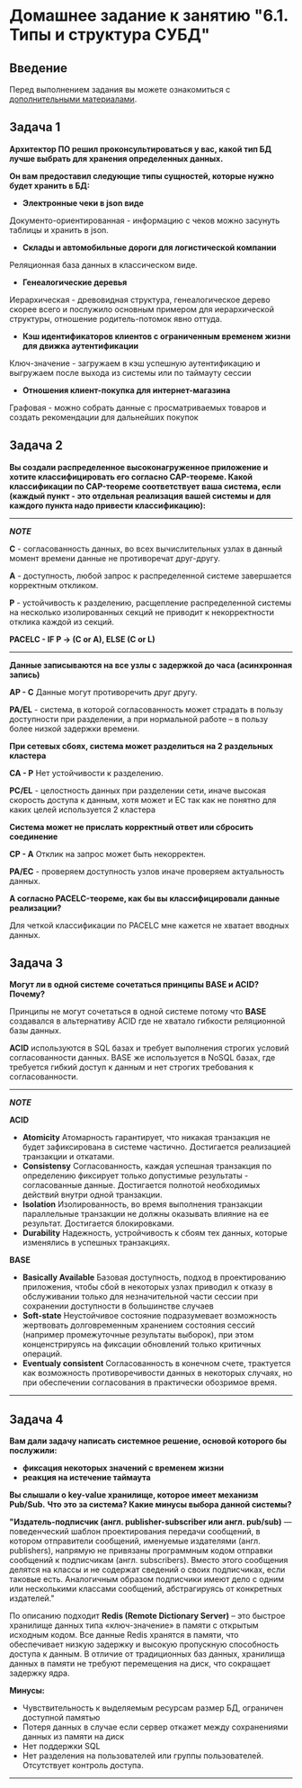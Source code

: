 # Домашнее задание к занятию "6.1. Типы и структура СУБД"

## Введение

Перед выполнением задания вы можете ознакомиться с 
[дополнительными материалами](https://github.com/netology-code/virt-homeworks/tree/virt-11/additional).

## Задача 1

**Архитектор ПО решил проконсультироваться у вас, какой тип БД лучше выбрать для хранения определенных данных.**

**Он вам предоставил следующие типы сущностей, которые нужно будет хранить в БД:**

- **Электронные чеки в json виде**

Документо-ориентированная - информацию с чеков можно засунуть таблицы и хранить в json.

- **Склады и автомобильные дороги для логистической компании**

Реляционная база данных в классическом виде.

- **Генеалогические деревья**

Иерархическая - древовидная структура, генеалогическое дерево скорее всего и послужило основным примером для иерархической структуры, отношение родитель-потомок явно оттуда.


- **Кэш идентификаторов клиентов с ограниченным временем жизни для движка аутентификации**

Ключ-значение - загружаем в кэш успешную аутентификацию и выгружаем
после выхода из системы или по таймауту сессии

- **Отношения клиент-покупка для интернет-магазина**

Графовая - можно собрать данные с просматриваемых товаров и создать рекомендации для дальнейших покупок




## Задача 2

**Вы создали распределенное высоконагруженное приложение и хотите классифицировать его согласно CAP-теореме. Какой классификации по CAP-теореме соответствует ваша система, если (каждый пункт - это отдельная реализация вашей системы и для каждого пункта надо привести классификацию):**

---
***NOTE***

**С** - согласованность данных, во всех вычислительных узлах в данный момент времени данные не противоречат друг-другу.

**A** - доступность, любой запрос к распределенной системе завершается корректным откликом.

**P** - устойчивость к разделению, расщепление распределенной системы на несколько изолированных секций не приводит к некорректности отклика каждой из секций.

**PACELC - IF P -> (C or A), ELSE (C or L)**

---


**Данные записываются на все узлы с задержкой до часа (асинхронная запись)**

**AP - C**  Данные могут противоречить друг другу.

**PA/EL** - система, в которой согласованность может страдать в пользу доступности при разделении, а при нормальной работе – в пользу более низкой задержки времени.

**При сетевых сбоях, система может разделиться на 2 раздельных кластера**

**CA - P** Нет устойчивости к разделению.

**PС/EL** - целостность данных при разделении сети, иначе высокая скорость доступа к данным, хотя может и EC так как не понятно для каких целей используется 2 кластера

**Система может не прислать корректный ответ или сбросить соединение**

**CP - A** Отклик на запрос может быть некорректен.

**PA/EC** - проверяем доступность узлов иначе проверяем актуальность данных. 

**А согласно PACELC-теореме, как бы вы классифицировали данные реализации?**


Для четкой классификации по PACELC мне кажется не хватает вводных данных.

## Задача 3

**Могут ли в одной системе сочетаться принципы BASE и ACID? Почему?**

Принципы не могут сочетаться в одной системе потому что **BASE** создавался в альтернативу ACID где не хватало гибкости реляционной базы данных.

**ACID** используются в SQL базах и требует выполнения строгих условий согласованности данных. BASE же используется в NoSQL базах, где требуется гибкий доступ к данным и нет строгих требования к согласованности.

---
***NOTE***

**ACID** 
- **Atomicity** Атомарность гарантирует, что никакая транзакция не будет зафиксирована в системе частично. Достигается реализацией транзакции и откатами.
- **Consistensy** Согласованность, каждая успешная транзакция по определению фиксирует только допустимые результаты - согласованные данные. Достигается полнотой необходимых действий внутри одной транзакции.
- **Isolation** Изолированность, во время выполнения транзакции параллельные транзакции не должны оказывать влияние на ее результат. Достигается блокировками.
- **Durability** Надежность, устройчивость к сбоям тех данных, которые изменялись в успешных транзакциях.

**BASE**
- **Basically Available** Базовая доступность, подход в проектированию приложения, чтобы сбой в некоторых узлах приводил к отказу в обслуживании только для незначительной части сессии при сохранении доступности в большинстве случаев
- **Soft-state** Неустойчивое состояние подразумевает возможность жертвовать долговременным хранением состояния сессий (например промежуточные результаты выборок), при этом конценстрируясь на фиксации обновлений только критичных операций.
- **Eventualy consistent** Согласованность в конечном счете, трактуется как возможность противоречивости данных в некоторых случаях, но при обеспечении согласования в практически обозримое время.
---


## Задача 4

**Вам дали задачу написать системное решение, основой которого бы послужили:**

- **фиксация некоторых значений с временем жизни**
- **реакция на истечение таймаута**

**Вы слышали о key-value хранилище, которое имеет механизм Pub/Sub.**
**Что это за система? Какие минусы выбора данной системы?**

**"Издатель-подписчик (англ. publisher-subscriber или англ. pub/sub)** — поведенческий шаблон проектирования передачи сообщений, в котором отправители сообщений, именуемые издателями (англ. publishers), напрямую не привязаны программным кодом отправки сообщений к подписчикам (англ. subscribers). Вместо этого сообщения делятся на классы и не содержат сведений о своих подписчиках, если таковые есть. Аналогичным образом подписчики имеют дело с одним или несколькими классами сообщений, абстрагируясь от конкретных издателей."

По описанию подходит **Redis (Remote Dictionary Server)** – это быстрое хранилище данных типа «ключ-значение» в памяти с открытым исходным кодом. Все данные Redis хранятся в памяти, что обеспечивает низкую задержку и высокую пропускную способность доступа к данным. В отличие от традиционных баз данных, хранилища данных в памяти не требуют перемещения на диск, что сокращает задержку ядра.

**Минусы:**

- Чувствительность к выделяемым ресурсам размер БД, ограничен доступной памятью
- Потеря данных в случае если сервер откажет между сохранениями данных из памяти на диск
- Нет поддержки SQL 
- Нет разделения на пользователей или группы пользователей. Отсутствует контроль доступа.

---
